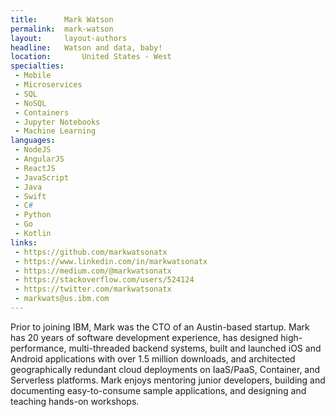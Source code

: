 ```yaml
---
title:      Mark Watson
permalink:  mark-watson
layout:     layout-authors
headline:   Watson and data, baby!
location:		United States - West
specialties:
 - Mobile
 - Microservices
 - SQL
 - NoSQL
 - Containers
 - Jupyter Notebooks
 - Machine Learning
languages:
 - NodeJS
 - AngularJS
 - ReactJS
 - JavaScript
 - Java
 - Swift
 - C#
 - Python
 - Go
 - Kotlin
links:
 - https://github.com/markwatsonatx
 - https://www.linkedin.com/in/markwatsonatx
 - https://medium.com/@markwatsonatx
 - https://stackoverflow.com/users/524124
 - https://twitter.com/markwatsonatx
 - markwats@us.ibm.com
---
```


Prior to joining IBM, Mark was the CTO of an Austin-based startup. Mark has 20 years of software development experience, has designed high-performance, multi-threaded backend systems, built and launched iOS and Android applications with over 1.5 million downloads, and architected geographically redundant cloud deployments on IaaS/PaaS, Container, and Serverless platforms. Mark enjoys mentoring junior developers, building and documenting easy-to-consume sample applications, and designing and teaching hands-on workshops.